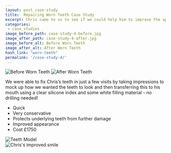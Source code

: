 ```yaml
---
layout: post_case-study
title:  Repairing Worn Teeth Case Study
excerpt: Chris came to us to see if we could help him to improve the appearance of his teeth for his upcoming wedding, he had suffered previously from toothwear due to a high intake of fizzy drinks.
categories:
 - case_studies
image_before_path: case-study-4-before.jpg
image_after_path: case-study-4-after.jpg
image_before_alt: Before Worn Teeth
image_after_alt: After Worn Teeth
hash_link: "worn-teeth"
permalink: '/case-study-4/'
---
```

<div class="u-center-table u-mb-large-1-5">
  <img src="{{site.baseurl}}/assets/images/case-study-4-before.jpg" alt="Before Worn Teeth">
  <img src="{{site.baseurl}}/assets/images/case-study-4-after.jpg" alt="After Worn Teeth">
</div>

We were able to fix Chris’s teeth in just a few visits by taking impressions to mock up how we wanted the teeth to look and then transferring this to his mouth using a clear silicone index and some white filling material - no drilling needed!

* Quick
* Very conservative
* Protects underlying teeth from further damage
* Improved appearance
* Cost £1750

<div class="row">
  <div class="six columns u-mb-large-1-5">
    <img src="{{site.baseurl}}/assets/images/case-study-4-model.jpg" alt="Teeth Model">
  </div>
  <div class="six columns">
    <img src="{{site.baseurl}}/assets/images/case-study-4-smile.jpg" alt="Chris's improved smile">
  </div>
</div>

